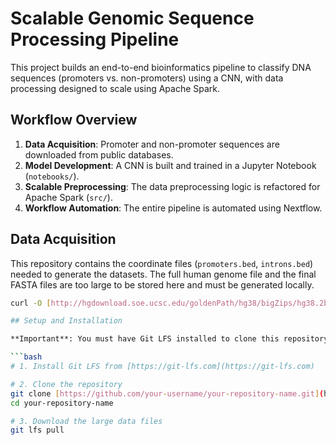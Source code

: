 # Scalable Genomic Sequence Processing Pipeline

This project builds an end-to-end bioinformatics pipeline to classify DNA sequences (promoters vs. non-promoters) using a CNN, with data processing designed to scale using Apache Spark.

## Workflow Overview
1.  **Data Acquisition**: Promoter and non-promoter sequences are downloaded from public databases.
2.  **Model Development**: A CNN is built and trained in a Jupyter Notebook (`notebooks/`).
3.  **Scalable Preprocessing**: The data preprocessing logic is refactored for Apache Spark (`src/`).
4.  **Workflow Automation**: The entire pipeline is automated using Nextflow.

## Data Acquisition

This repository contains the coordinate files (`promoters.bed`, `introns.bed`) needed to generate the datasets. The full human genome file and the final FASTA files are too large to be stored here and must be generated locally.

```bash
curl -O [http://hgdownload.soe.ucsc.edu/goldenPath/hg38/bigZips/hg38.2bit](http://hgdownload.soe.ucsc.edu/goldenPath/hg38/bigZips/hg38.2bit)

## Setup and Installation

**Important**: You must have Git LFS installed to clone this repository correctly.

```bash
# 1. Install Git LFS from [https://git-lfs.com](https://git-lfs.com)

# 2. Clone the repository
git clone [https://github.com/your-username/your-repository-name.git](https://github.com/your-username/your-repository-name.git)
cd your-repository-name

# 3. Download the large data files
git lfs pull

